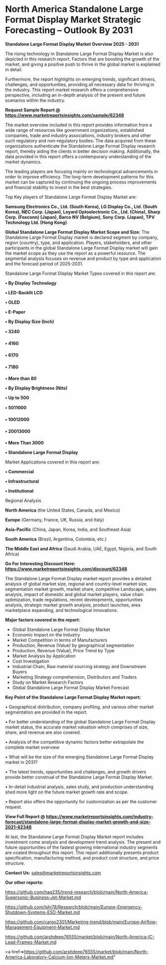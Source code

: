 # North America Standalone Large Format Display Market Strategic Forecasting – Outlook By 2031

<Strong> Standalone Large Format Display Market Overview 2025 - 2031</strong>

The rising technology in Standalone Large Format Display Market is also depicted in this research report. Factors that are boosting the growth of the market, and giving a positive push to thrive in the global market is explained in detail.

Furthermore, the report highlights on emerging trends, significant drivers, challenges, and opportunities, providing all necessary data for thriving in the industry. This report market research offers a comprehensive perspective, including an in-depth analysis of the present and future scenarios within the industry.

<strong>Request Sample Report @ <a href=https://www.marketreportsinsights.com/sample/62348>https://www.marketreportsinsights.com/sample/62348</a></strong>

The market overview included in this report provides information from a wide range of resources like government organizations, established companies, trade and industry associations, industry brokers and other such regulatory and non-regulatory bodies. The data acquired from these organizations authenticate the Standalone Large Format Display research report, thereby aiding the clients in better decision making. Additionally, the data provided in this report offers a contemporary understanding of the market dynamics.

The leading players are focusing mainly on technological advancements in order to improve efficiency. The long-term development patterns for this market can be captured by continuing the ongoing process improvements and financial stability to invest in the best strategies.

Top Key players of Standalone Large Format Display Market are:

<strong>Samsung Electronics Co., Ltd. (South Korea), LG Display Co., Ltd. (South Korea), NEC Corp. (Japan), Leyard Optoelectronic Co., Ltd. (China), Sharp Corp. (Foxconn) (Japan), Barco NV (Belgium), Sony Corp. (Japan), TPV Technology Ltd. (Hong Kong)</strong>

<strong><b>Global Standalone Large Format Display Market Scope and Size:</b></strong>
The Standalone Large Format Display market is declared segment by company, region (country), type, and application. Players, stakeholders, and other participants in the global Standalone Large Format Display market will gain the market scope as they use the report as a powerful resource. The segmental analysis focuses on revenue and product by type and application and the forecast period of 2025-2031.

Standalone Large Format Display Market Types covered in this report are:

<strong>• By Display Technology

• LED-Backlit LCD

• OLED

• E-Paper

• By Display Size (Inch)

• 3240

• 4160

• 6170

• 7180

• More than 80

• By Display Brightness (Nits)

• Up to 500

• 5011000

• 10012000

• 20013000

• More Than 3000

• Standalone Large Format Display</strong>

Market Applications covered in this report are:

<strong>• Commercial

• Infrastructural

• Institutional</strong> 

Regional Analysis

<strong>North America</strong> (the United States, Canada, and Mexico)

<strong>Europe</strong> (Germany, France, UK, Russia, and Italy)

<strong>Asia-Pacific</strong> (China, Japan, Korea, India, and Southeast Asia)

<strong>South America</strong> (Brazil, Argentina, Colombia, etc.)

<strong>The Middle East and Africa</strong> (Saudi Arabia, UAE, Egypt, Nigeria, and South Africa)

<strong>Go For Interesting Discount Here: <a href=https://www.marketreportsinsights.com/discount/62348>https://www.marketreportsinsights.com/discount/62348</a></strong>

The Standalone Large Format Display market report provides a detailed analysis of global market size, regional and country-level market size, segmentation market growth, market share, competitive Landscape, sales analysis, impact of domestic and global market players, value chain optimization, trade regulations, recent developments, opportunities analysis, strategic market growth analysis, product launches, area marketplace expanding, and technological innovations.

<strong><b>Major factors covered in the report:</b></strong>
<ul>
  <li>Global Standalone Large Format Display Market </li>
  <li>Economic Impact on the Industry</li>
  <li>Market Competition in terms of Manufacturers</li>
  <li>Production, Revenue (Value) by geographical segmentation</li>
  <li>Production, Revenue (Value), Price Trend by Type</li>
  <li>Market Analysis by Application</li>
  <li>Cost Investigation</li>
  <li>Industrial Chain, Raw material sourcing strategy and Downstream Buyers</li>
  <li>Marketing Strategy comprehension, Distributors and Traders</li>
  <li>Study on Market Research Factors</li>
  <li>Global Standalone Large Format Display Market Forecast</li>
</ul>

<strong><b>Key Point of the Standalone Large Format Display Market report:</b></strong>

• Geographical distribution, company profiling, and various other market segmentation are provided in the report.

• For better understanding of the global Standalone Large Format Display market status, the accurate market valuation which comprises of size, share, and revenue are also covered.

• Analysis of the competitive dynamic factors better extrapolate the complete market overview

• What will be the size of the emerging Standalone Large Format Display market in 2031?

• The latest trends, opportunities and challenges, and growth drivers provide better construal of the Standalone Large Format Display Market.

• In-detail industrial analysis, sales study, and production understanding shed more light on the future market growth rate and scope.

• Report also offers the opportunity for customization as per the customer request.

<strong><b>View Full Report @ <a href=https://www.marketreportsinsights.com/industry-forecast/standalone-large-format-display-market-growth-and-size-2021-62348>https://www.marketreportsinsights.com/industry-forecast/standalone-large-format-display-market-growth-and-size-2021-62348</a></b></strong>


At last, the Standalone Large Format Display Market report includes investment come analysis and development trend analysis. The present and future opportunities of the fastest growing international industry segments are coated throughout this report. This report additionally presents product specification, manufacturing method, and product cost structure, and price structure.

<strong>Contact Us:</strong>
sales@marketreportsinsights.com

<strong>Our other reports:</strong>

<a href=https://github.com/haq235/trend-research/blob/main/North-America-Supersonic-Business-Jet-Market.md>https://github.com/haq235/trend-research/blob/main/North-America-Supersonic-Business-Jet-Market.md</a>

<a href=https://github.com/Ishi78/Research/blob/main/Europe-Emergency-Shutdown-Systems-ESD-Market.md>https://github.com/Ishi78/Research/blob/main/Europe-Emergency-Shutdown-Systems-ESD-Market.md</a>

<a href=https://github.com/cargo2301/Marketing-trend/blob/main/Europe-Airflow-Management-Equipment-Market.md>https://github.com/cargo2301/Marketing-trend/blob/main/Europe-Airflow-Management-Equipment-Market.md</a>

<a href=https://github.com/arshdeep76555/market/blob/main/North-America-IC-Lead-Frames-Market.md>https://github.com/arshdeep76555/market/blob/main/North-America-IC-Lead-Frames-Market.md</a>

<a href=>https://github.com/arshdeep76555/market/blob/main/North-America-Laboratory-Calcium-Ion-Meters-Market.md</a>"
